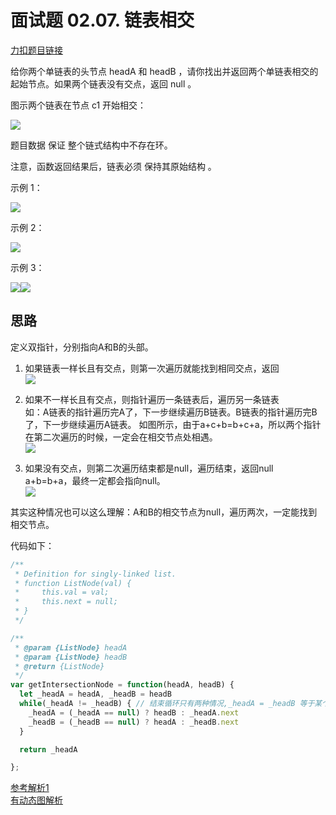 # 面试题 02.07. 链表相交

[力扣题目链接](https://leetcode-cn.com/problems/intersection-of-two-linked-lists-lcci/)

给你两个单链表的头节点 headA 和 headB ，请你找出并返回两个单链表相交的起始节点。如果两个链表没有交点，返回 null 。

图示两个链表在节点 c1 开始相交：

![](https://code-thinking-1253855093.file.myqcloud.com/pics/20211219221657.png) 

题目数据 保证 整个链式结构中不存在环。

注意，函数返回结果后，链表必须 保持其原始结构 。 

示例 1： 

![](https://code-thinking-1253855093.file.myqcloud.com/pics/20211219221723.png) 

示例 2：

![](https://code-thinking-1253855093.file.myqcloud.com/pics/20211219221749.png) 

示例 3： 

![](https://code-thinking-1253855093.file.myqcloud.com/pics/20211219221812.png)![](https://code-thinking-1253855093.file.myqcloud.com/pics/20211219221812.png)


## 思路

定义双指针，分别指向A和B的头部。

1. 如果链表一样长且有交点，则第一次遍历就能找到相同交点，返回 <br/>
![](https://cdn.jsdelivr.net/gh/DevinLin000/imgBed/img/202203142227354.png)

2. 如果不一样长且有交点，则指针遍历一条链表后，遍历另一条链表  
如：A链表的指针遍历完A了，下一步继续遍历B链表。B链表的指针遍历完B了，下一步继续遍历A链表。
如图所示，由于a+c+b=b+c+a，所以两个指针在第二次遍历的时候，一定会在相交节点处相遇。<br/>
![](https://cdn.jsdelivr.net/gh/DevinLin000/imgBed/img/202203142227855.png)

3. 如果没有交点，则第二次遍历结束都是null，遍历结束，返回null  
a+b=b+a，最终一定都会指向null。<br/>
![](https://cdn.jsdelivr.net/gh/DevinLin000/imgBed/img/202203142228395.png)

其实这种情况也可以这么理解：A和B的相交节点为null，遍历两次，一定能找到相交节点。

代码如下：
```JavaScript
/**
 * Definition for singly-linked list.
 * function ListNode(val) {
 *     this.val = val;
 *     this.next = null;
 * }
 */

/**
 * @param {ListNode} headA
 * @param {ListNode} headB
 * @return {ListNode}
 */
var getIntersectionNode = function(headA, headB) {
  let _headA = headA, _headB = headB
  while(_headA != _headB) { // 结束循环只有两种情况,_headA = _headB 等于某个结点的值. _headA = _headB 等于null
    _headA = (_headA == null) ? headB : _headA.next
    _headB = (_headB == null) ? headA : _headB.next
  }

  return _headA

};
```

[参考解析1](https://leetcode-cn.com/problems/intersection-of-two-linked-lists-lcci/solution/tu-jie-shuang-zhi-zhen-javascript-by-lzx-zd6z/) <br/>
[有动态图解析](https://leetcode-cn.com/problems/intersection-of-two-linked-lists-lcci/solution/mian-shi-ti-0207-lian-biao-xiang-jiao-sh-b8hn/)
